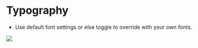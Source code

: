 # Typography

* Use default font settings or else toggle to override with your own fonts.

![](http://transvelo.github.io/docs/enter/images/theme-options-typography.png)

